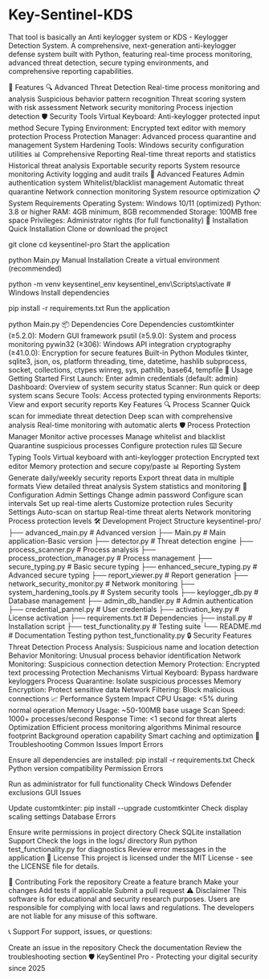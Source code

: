 # Key-Sentinel-KDS
That tool is basically an Anti keylogger system or KDS - Keylogger Detection System.
A comprehensive, next-generation anti-keylogger defense system built with Python, featuring real-time process monitoring, advanced threat detection, secure typing environments, and comprehensive reporting capabilities.

🌟 Features
🔍 Advanced Threat Detection
Real-time process monitoring and analysis
Suspicious behavior pattern recognition
Threat scoring system with risk assessment
Network security monitoring
Process injection detection
🛡️ Security Tools
Virtual Keyboard: Anti-keylogger protected input method
Secure Typing Environment: Encrypted text editor with memory protection
Process Protection Manager: Advanced process quarantine and management
System Hardening Tools: Windows security configuration utilities
📊 Comprehensive Reporting
Real-time threat reports and statistics
Historical threat analysis
Exportable security reports
System resource monitoring
Activity logging and audit trails
🔧 Advanced Features
Admin authentication system
Whitelist/blacklist management
Automatic threat quarantine
Network connection monitoring
System resource optimization
📋 System Requirements
Operating System: Windows 10/11 (optimized)
Python: 3.8 or higher
RAM: 4GB minimum, 8GB recommended
Storage: 100MB free space
Privileges: Administrator rights (for full functionality)
🚀 Installation
Quick Installation
Clone or download the project

git clone <repository-url>
cd keysentinel-pro
Start the application

python  Main.py
Manual Installation
Create a virtual environment (recommended)

python -m venv keysentinel_env
keysentinel_env\Scripts\activate  # Windows
Install dependencies

pip install -r requirements.txt
Run the application

python Main.py
📦 Dependencies
Core Dependencies
customtkinter (≥5.2.0): Modern GUI framework
psutil (≥5.9.0): System and process monitoring
pywin32 (≥306): Windows API integration
cryptography (≥41.0.0): Encryption for secure features
Built-in Python Modules
tkinter, sqlite3, json, os, platform
threading, time, datetime, hashlib
subprocess, socket, collections, ctypes
winreg, sys, pathlib, base64, tempfile
🎯 Usage
Getting Started
First Launch: Enter admin credentials (default: admin)
Dashboard: Overview of system security status
Scanner: Run quick or deep system scans
Secure Tools: Access protected typing environments
Reports: View and export security reports
Key Features
🔍 Process Scanner
Quick scan for immediate threat detection
Deep scan with comprehensive analysis
Real-time monitoring with automatic alerts
🛡️ Process Protection Manager
Monitor active processes
Manage whitelist and blacklist
Quarantine suspicious processes
Configure protection rules
⌨️ Secure Typing Tools
Virtual keyboard with anti-keylogger protection
Encrypted text editor
Memory protection and secure copy/paste
📊 Reporting System
Generate daily/weekly security reports
Export threat data in multiple formats
View detailed threat analysis
System statistics and monitoring
🔧 Configuration
Admin Settings
Change admin password
Configure scan intervals
Set up real-time alerts
Customize protection rules
Security Settings
Auto-scan on startup
Real-time threat alerts
Network monitoring
Process protection levels
🛠️ Development
Project Structure
keysentinel-pro/
├── advanced_main.py          # Advanced version
├── Main.py                   # Main application-Basic version
├── detector.py               # Threat detection engine
├── process_scanner.py        # Process analysis
├── process_protection_manager.py  # Process management
├── secure_typing.py          # Basic secure typing
├── enhanced_secure_typing.py # Advanced secure typing
├── report_viewer.py          # Report generation
├── network_security_monitor.py    # Network monitoring
├── system_hardening_tools.py # System security tools
├── keylogger_db.py           # Database management
├── admin_db_handler.py       # Admin authentication
├── credential_pannel.py      # User credentials
├── activation_key.py         # License activation
├── requirements.txt          # Dependencies
├── install.py               # Installation script
├── test_functionality.py    # Testing suite
└── README.md                # Documentation
Testing
python test_functionality.py
🔒 Security Features
Threat Detection
Process Analysis: Suspicious name and location detection
Behavior Monitoring: Unusual process behavior identification
Network Monitoring: Suspicious connection detection
Memory Protection: Encrypted text processing
Protection Mechanisms
Virtual Keyboard: Bypass hardware keyloggers
Process Quarantine: Isolate suspicious processes
Memory Encryption: Protect sensitive data
Network Filtering: Block malicious connections
📈 Performance
System Impact
CPU Usage: <5% during normal operation
Memory Usage: ~50-100MB base usage
Scan Speed: 1000+ processes/second
Response Time: <1 second for threat alerts
Optimization
Efficient process monitoring algorithms
Minimal resource footprint
Background operation capability
Smart caching and optimization
🐛 Troubleshooting
Common Issues
Import Errors

Ensure all dependencies are installed: pip install -r requirements.txt
Check Python version compatibility
Permission Errors

Run as administrator for full functionality
Check Windows Defender exclusions
GUI Issues

Update customtkinter: pip install --upgrade customtkinter
Check display scaling settings
Database Errors

Ensure write permissions in project directory
Check SQLite installation
Support
Check the logs in the logs/ directory
Run python test_functionality.py for diagnostics
Review error messages in the application
📄 License
This project is licensed under the MIT License - see the LICENSE file for details.

🤝 Contributing
Fork the repository
Create a feature branch
Make your changes
Add tests if applicable
Submit a pull request
⚠️ Disclaimer
This software is for educational and security research purposes. Users are responsible for complying with local laws and regulations. The developers are not liable for any misuse of this software.

📞 Support
For support, issues, or questions:

Create an issue in the repository
Check the documentation
Review the troubleshooting section
🛡️ KeySentinel Pro - Protecting your digital security since 2025
